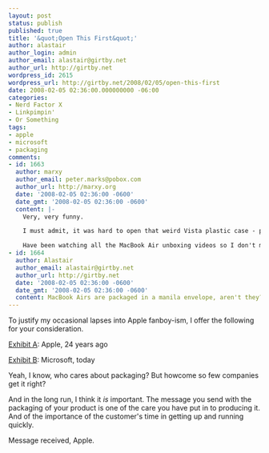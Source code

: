 ```yaml
---
layout: post
status: publish
published: true
title: '&quot;Open This First&quot;'
author: alastair
author_login: admin
author_email: alastair@girtby.net
author_url: http://girtby.net
wordpress_id: 2615
wordpress_url: http://girtby.net/2008/02/05/open-this-first
date: 2008-02-05 02:36:00.000000000 -06:00
categories:
- Nerd Factor X
- Linkpimpin'
- Or Something
tags:
- apple
- microsoft
- packaging
comments:
- id: 1663
  author: marxy
  author_email: peter.marks@pobox.com
  author_url: http://marxy.org
  date: '2008-02-05 02:36:00 -0600'
  date_gmt: '2008-02-05 02:36:00 -0600'
  content: |-
    Very, very funny.

    I must admit, it was hard to open that weird Vista plastic case - presumably they were trying to be hip.

    Have been watching all the MacBook Air unboxing videos so I don't make a mistake lifting the one tab and accidentally drop it on the floor. (Although presumably it would float down light a feather).
- id: 1664
  author: Alastair
  author_email: alastair@girtby.net
  author_url: http://girtby.net
  date: '2008-02-05 02:36:00 -0600'
  date_gmt: '2008-02-05 02:36:00 -0600'
  content: MacBook Airs are packaged in a manila envelope, aren't they?
---
```

To justify my occasional lapses into Apple fanboy-ism, I offer the following for your consideration.

[Exhibit A](http://flickr.com/photos/dansays/sets/72157603835099525/): Apple, 24 years ago

[Exhibit B](http://windowshelp.microsoft.com/Windows/en-US/help/2e680b8d-211e-41c5-a0bf-9ccc6d7e62a21033.mspx): Microsoft, today

Yeah, I know, who cares about packaging? But howcome so few companies get it right?

And in the long run, I think it *is* important. The message you send with the packaging of your product is one of the care you have put in to producing it. And of the importance of the customer's time in getting up and running quickly.

Message received, Apple.
